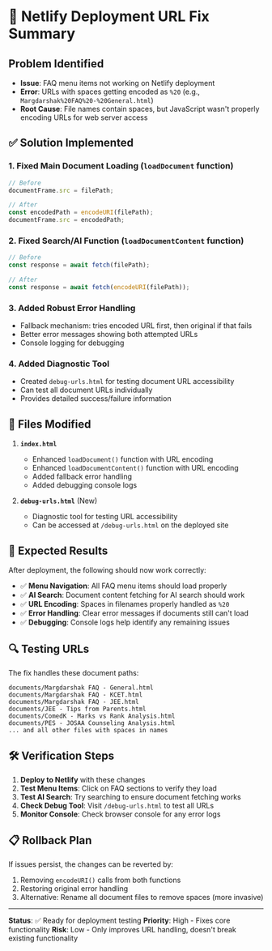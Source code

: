 # 🔧 Netlify Deployment URL Fix Summary

## Problem Identified
- **Issue**: FAQ menu items not working on Netlify deployment
- **Error**: URLs with spaces getting encoded as `%20` (e.g., `Margdarshak%20FAQ%20-%20General.html`)
- **Root Cause**: File names contain spaces, but JavaScript wasn't properly encoding URLs for web server access

## ✅ Solution Implemented

### 1. **Fixed Main Document Loading** (`loadDocument` function)
```javascript
// Before
documentFrame.src = filePath;

// After  
const encodedPath = encodeURI(filePath);
documentFrame.src = encodedPath;
```

### 2. **Fixed Search/AI Function** (`loadDocumentContent` function)
```javascript
// Before
const response = await fetch(filePath);

// After
const response = await fetch(encodeURI(filePath));
```

### 3. **Added Robust Error Handling**
- Fallback mechanism: tries encoded URL first, then original if that fails
- Better error messages showing both attempted URLs
- Console logging for debugging

### 4. **Added Diagnostic Tool**
- Created `debug-urls.html` for testing document URL accessibility
- Can test all document URLs individually
- Provides detailed success/failure information

## 🎯 Files Modified

1. **`index.html`** 
   - Enhanced `loadDocument()` function with URL encoding
   - Enhanced `loadDocumentContent()` function with URL encoding  
   - Added fallback error handling
   - Added debugging console logs

2. **`debug-urls.html`** (New)
   - Diagnostic tool for testing URL accessibility
   - Can be accessed at `/debug-urls.html` on the deployed site

## 🚀 Expected Results

After deployment, the following should now work correctly:

- ✅ **Menu Navigation**: All FAQ menu items should load properly
- ✅ **AI Search**: Document content fetching for AI search should work
- ✅ **URL Encoding**: Spaces in filenames properly handled as `%20`
- ✅ **Error Handling**: Clear error messages if documents still can't load
- ✅ **Debugging**: Console logs help identify any remaining issues

## 🔍 Testing URLs

The fix handles these document paths:
```
documents/Margdarshak FAQ - General.html
documents/Margdarshak FAQ - KCET.html  
documents/Margdarshak FAQ - JEE.html
documents/JEE - Tips from Parents.html
documents/ComedK - Marks vs Rank Analysis.html
documents/PES - JOSAA Counseling Analysis.html
... and all other files with spaces in names
```

## 🛠️ Verification Steps

1. **Deploy to Netlify** with these changes
2. **Test Menu Items**: Click on FAQ sections to verify they load
3. **Test AI Search**: Try searching to ensure document fetching works  
4. **Check Debug Tool**: Visit `/debug-urls.html` to test all URLs
5. **Monitor Console**: Check browser console for any error logs

## 📋 Rollback Plan

If issues persist, the changes can be reverted by:
1. Removing `encodeURI()` calls from both functions
2. Restoring original error handling
3. Alternative: Rename all document files to remove spaces (more invasive)

---

**Status**: ✅ Ready for deployment testing
**Priority**: High - Fixes core functionality
**Risk**: Low - Only improves URL handling, doesn't break existing functionality
